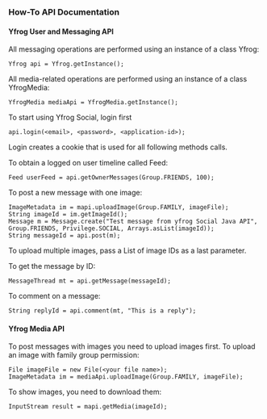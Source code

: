 ### How-To API Documentation

#### Yfrog User and Messaging API 

All messaging operations are performed using an instance of a class Yfrog:

    Yfrog api = Yfrog.getInstance();
    
All media-related operations are performed using an instance of a class YfrogMedia:

    YfrogMedia mediaApi = YfrogMedia.getInstance();    

To start using Yfrog Social, login first

    api.login(<email>, <password>, <application-id>);

Login creates a cookie that is used for all following methods calls.

To obtain a logged on user timeline called Feed:

    Feed userFeed = api.getOwnerMessages(Group.FRIENDS, 100);
    
To post a new message with one image:

    ImageMetadata im = mapi.uploadImage(Group.FAMILY, imageFile);
    String imageId = im.getImageId();
    Message m = Message.create("Test message from yfrog Social Java API", Group.FRIENDS, Privilege.SOCIAL, Arrays.asList(imageId));
    String messageId = api.post(m);
    
To upload multiple images, pass a List of image IDs as a last parameter.

To get the message by ID:

    MessageThread mt = api.getMessage(messageId);
     
To comment on a message:

    String replyId = api.comment(mt, "This is a reply");

#### Yfrog Media API

To post messages with images you need to upload images first.
To upload an image with family group permission:

    File imageFile = new File(<your file name>);
    ImageMetadata im = mediaApi.uploadImage(Group.FAMILY, imageFile);

To show images, you need to download them: 

    InputStream result = mapi.getMedia(imageId);

<!--
<table>
<tr><th>name</th><th>required</th><th>description</th></tr>
<tr><td>login</td><td>yes</td><td>desc here</td></tr>
</table>
-->

